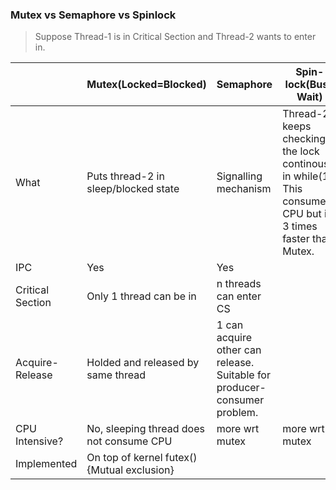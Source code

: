### Mutex vs Semaphore vs Spinlock
> Suppose Thread-1 is in Critical Section and Thread-2 wants to enter in.

||Mutex(Locked=Blocked)|Semaphore|Spin-lock(Busy Wait)|
|---|---|---|---|
|What|Puts thread-2 in sleep/blocked state|Signalling mechanism|Thread-2 keeps checking the lock continously in while(1). This consumes CPU but is 3 times faster than Mutex.|
|IPC|Yes|Yes||
|Critical Section|Only 1 thread can be in|n threads can enter CS||
|Acquire-Release|Holded and released by same thread|1 can acquire other can release. Suitable for producer-consumer problem.|
|CPU Intensive?| No, sleeping thread does not consume CPU|more wrt mutex|more wrt mutex|
|Implemented|On top of kernel futex() {Mutual exclusion}||
